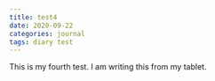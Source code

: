 ```yaml
---
title: test4
date: 2020-09-22
categories: journal
tags: diary test
---
```

This is my fourth test. 
I am writing this from my tablet.

